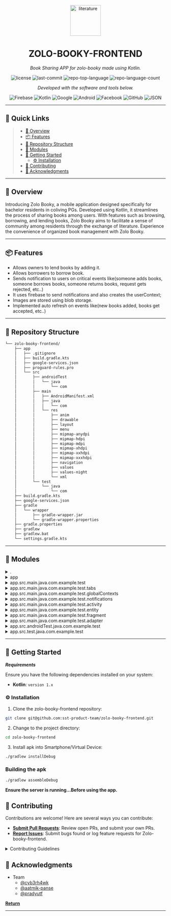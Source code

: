 <p align="center">
  <img width="96" height="96" src="https://img.icons8.com/pulsar-gradient/96/literature.png" alt="literature"/>
</p>
<p align="center">
    <h1 align="center">ZOLO-BOOKY-FRONTEND</h1>
</p>
<p align="center">
    <em>Book Sharing APP for zolo-booky made using Kotlin.</em>
</p>

<p align="center">
	<img src="https://img.shields.io/github/license/sst-product-team/zolo-booky-frontend?style=flat&color=0080ff" alt="license">
	<img src="https://img.shields.io/github/last-commit/sst-product-team/zolo-booky-frontend?style=flat&logo=git&logoColor=white&color=0080ff" alt="last-commit">
	<img src="https://img.shields.io/github/languages/top/sst-product-team/zolo-booky-frontend?style=flat&color=0080ff" alt="repo-top-language">
	<img src="https://img.shields.io/github/languages/count/sst-product-team/zolo-booky-frontend?style=flat&color=0080ff" alt="repo-language-count">
<p>
<p align="center">
		<em>Developed with the software and tools below.</em>
</p>
<p align="center">
	<img src="https://img.shields.io/badge/Firebase-FFCA28.svg?style=flat&logo=Firebase&logoColor=black" alt="Firebase">
	<img src="https://img.shields.io/badge/Kotlin-7F52FF.svg?style=flat&logo=Kotlin&logoColor=white" alt="Kotlin">
	<img src="https://img.shields.io/badge/Google-4285F4.svg?style=flat&logo=Google&logoColor=white" alt="Google">
	<img src="https://img.shields.io/badge/Android-3DDC84.svg?style=flat&logo=Android&logoColor=white" alt="Android">
	<img src="https://img.shields.io/badge/Facebook-1877F2.svg?style=flat&logo=Facebook&logoColor=white" alt="Facebook">
	<img src="https://img.shields.io/badge/GitHub-181717.svg?style=flat&logo=GitHub&logoColor=white" alt="GitHub">
	<img src="https://img.shields.io/badge/JSON-000000.svg?style=flat&logo=JSON&logoColor=white" alt="JSON">
</p>
<hr>

## 🔗 Quick Links

> - [📍 Overview](#-overview)
> - [📦 Features](#-features)
> - [📂 Repository Structure](#-repository-structure)
> - [🧩 Modules](#-modules)
> - [🚀 Getting Started](#-getting-started)
>   - [⚙️ Installation](#️-installation)
> - [🤝 Contributing](#-contributing)
> - [👏 Acknowledgments](#-acknowledgments)

---

## 📍 Overview

Introducing Zolo Booky, a mobile application designed specifically for bachelor residents in coliving PGs. Developed using Kotlin, it streamlines the process of sharing books among users. With features such as browsing, borrowing, and lending books, Zolo Booky aims to facilitate a sense of community among residents through the exchange of literature. Experience the convenience of organized book management with Zolo Booky.

---

## 📦 Features

- Allows owners to lend books by adding it.
- Allows borrowers to borrow book.
- Sends notification to users on critical events like(someone adds books, someone borrows books, someone returns books, request gets rejected, etc..)
- It uses firebase to send notifications and also creates the userContext;
- Images are stored using blob storage.
- Implemented auto refresh on events like(new books added, books get accepted, etc..)

---

## 📂 Repository Structure

```sh
└── zolo-booky-frontend/
    ├── app
    │   ├── .gitignore
    │   ├── build.gradle.kts
    │   ├── google-services.json
    │   ├── proguard-rules.pro
    │   └── src
    │       ├── androidTest
    │       │   └── java
    │       │       └── com
    │       ├── main
    │       │   ├── AndroidManifest.xml
    │       │   ├── java
    │       │   │   └── com
    │       │   └── res
    │       │       ├── anim
    │       │       ├── drawable
    │       │       ├── layout
    │       │       ├── menu
    │       │       ├── mipmap-anydpi
    │       │       ├── mipmap-hdpi
    │       │       ├── mipmap-mdpi
    │       │       ├── mipmap-xhdpi
    │       │       ├── mipmap-xxhdpi
    │       │       ├── mipmap-xxxhdpi
    │       │       ├── navigation
    │       │       ├── values
    │       │       ├── values-night
    │       │       └── xml
    │       └── test
    │           └── java
    │               └── com
    ├── build.gradle.kts
    ├── google-services.json
    ├── gradle
    │   └── wrapper
    │       ├── gradle-wrapper.jar
    │       └── gradle-wrapper.properties
    ├── gradle.properties
    ├── gradlew
    ├── gradlew.bat
    └── settings.gradle.kts
```

---

## 🧩 Modules

<details closed><summary>.</summary>

| File                                                                                                             |                                           |
| ---                                                                                                              | ---                                              |
| [settings.gradle.kts](https://github.com/sst-product-team/zolo-booky-frontend/blob/master/settings.gradle.kts)   | `settings.gradle.kts`  |
| [google-services.json](https://github.com/sst-product-team/zolo-booky-frontend/blob/master/google-services.json) |`google-services.json` |
| [build.gradle.kts](https://github.com/sst-product-team/zolo-booky-frontend/blob/master/build.gradle.kts)         |  `build.gradle.kts`     |
| [gradlew.bat](https://github.com/sst-product-team/zolo-booky-frontend/blob/master/gradlew.bat)                   |  `gradlew.bat`          |

</details>

<details closed><summary>app</summary>

| File                                                                                                                 |                                               |
| ---                                                                                                                  | ---                                                  |
| [proguard-rules.pro](https://github.com/sst-product-team/zolo-booky-frontend/blob/master/app/proguard-rules.pro)     |  `app/proguard-rules.pro`   |
| [google-services.json](https://github.com/sst-product-team/zolo-booky-frontend/blob/master/app/google-services.json) |  `app/google-services.json` |
| [build.gradle.kts](https://github.com/sst-product-team/zolo-booky-frontend/blob/master/app/build.gradle.kts)         |  `app/build.gradle.kts`     |

</details>

<details closed><summary>app.src.main.java.com.example.test</summary>

| File                                                                                                                                                  |                                                                               |
| ---                                                                                                                                                   | ---                                                                                  |
| [MainActivity.kt](https://github.com/sst-product-team/zolo-booky-frontend/blob/master/app/src/main/java/com/example/test/MainActivity.kt)             |  `app/src/main/java/com/example/test/MainActivity.kt`       |
| [SplashScreen.kt](https://github.com/sst-product-team/zolo-booky-frontend/blob/master/app/src/main/java/com/example/test/SplashScreen.kt)             |  `app/src/main/java/com/example/test/SplashScreen.kt`       |
| [HistoryBottomSheet.kt](https://github.com/sst-product-team/zolo-booky-frontend/blob/master/app/src/main/java/com/example/test/HistoryBottomSheet.kt) |  `app/src/main/java/com/example/test/HistoryBottomSheet.kt` |

</details>

<details closed><summary>app.src.main.java.com.example.test.tabs</summary>

| File                                                                                                                                           |                                                                              |
| ---                                                                                                                                            | ---                                                                                 |
| [TabBorrowed.kt](https://github.com/sst-product-team/zolo-booky-frontend/blob/master/app/src/main/java/com/example/test/tabs/TabBorrowed.kt)   |  `app/src/main/java/com/example/test/tabs/TabBorrowed.kt`  |
| [TabYourBooks.kt](https://github.com/sst-product-team/zolo-booky-frontend/blob/master/app/src/main/java/com/example/test/tabs/TabYourBooks.kt) |  `app/src/main/java/com/example/test/tabs/TabYourBooks.kt` |

</details>

<details closed><summary>app.src.main.java.com.example.test.globalContexts</summary>

| File                                                                                                                                               |                                                                                     |
| ---                                                                                                                                                | ---                                                                                        |
| [Constants.kt](https://github.com/sst-product-team/zolo-booky-frontend/blob/master/app/src/main/java/com/example/test/globalContexts/Constants.kt) |  `app/src/main/java/com/example/test/globalContexts/Constants.kt` |

</details>

<details closed><summary>app.src.main.java.com.example.test.notifications</summary>

| File                                                                                                                                                                  |                                                                                              |
| ---                                                                                                                                                                   | ---                                                                                                 |
| [NotificationService.kt](https://github.com/sst-product-team/zolo-booky-frontend/blob/master/app/src/main/java/com/example/test/notifications/NotificationService.kt) |  `app/src/main/java/com/example/test/notifications/NotificationService.kt` |

</details>

<details closed><summary>app.src.main.java.com.example.test.activity</summary>

| File                                                                                                                                                                 |                                                                                           |
| ---                                                                                                                                                                  | ---                                                                                              |
| [BookInfoOwnerActivity.kt](https://github.com/sst-product-team/zolo-booky-frontend/blob/master/app/src/main/java/com/example/test/activity/BookInfoOwnerActivity.kt) |  `app/src/main/java/com/example/test/activity/BookInfoOwnerActivity.kt` |
| [PostBooksActivity.kt](https://github.com/sst-product-team/zolo-booky-frontend/blob/master/app/src/main/java/com/example/test/activity/PostBooksActivity.kt)         |  `app/src/main/java/com/example/test/activity/PostBooksActivity.kt`     |
| [BookInfoActivity.kt](https://github.com/sst-product-team/zolo-booky-frontend/blob/master/app/src/main/java/com/example/test/activity/BookInfoActivity.kt)           |  `app/src/main/java/com/example/test/activity/BookInfoActivity.kt`      |

</details>

<details closed><summary>app.src.main.java.com.example.test.entity</summary>

| File                                                                                                                                                         |                                                                                      |
| ---                                                                                                                                                          | ---                                                                                         |
| [UserEntity.kt](https://github.com/sst-product-team/zolo-booky-frontend/blob/master/app/src/main/java/com/example/test/entity/UserEntity.kt)                 |  `app/src/main/java/com/example/test/entity/UserEntity.kt`         |
| [BooksDetailsEntity.kt](https://github.com/sst-product-team/zolo-booky-frontend/blob/master/app/src/main/java/com/example/test/entity/BooksDetailsEntity.kt) |  `app/src/main/java/com/example/test/entity/BooksDetailsEntity.kt` |
| [MyBookEntity.kt](https://github.com/sst-product-team/zolo-booky-frontend/blob/master/app/src/main/java/com/example/test/entity/MyBookEntity.kt)             |  `app/src/main/java/com/example/test/entity/MyBookEntity.kt`       |
| [AppealEntity.kt](https://github.com/sst-product-team/zolo-booky-frontend/blob/master/app/src/main/java/com/example/test/entity/AppealEntity.kt)             |  `app/src/main/java/com/example/test/entity/AppealEntity.kt`       |
| [ListAppealEntity.kt](https://github.com/sst-product-team/zolo-booky-frontend/blob/master/app/src/main/java/com/example/test/entity/ListAppealEntity.kt)     |  `app/src/main/java/com/example/test/entity/ListAppealEntity.kt`   |
| [BorrowerEntity.kt](https://github.com/sst-product-team/zolo-booky-frontend/blob/master/app/src/main/java/com/example/test/entity/BorrowerEntity.kt)         |  `app/src/main/java/com/example/test/entity/BorrowerEntity.kt`     |
| [ListBookEntity.kt](https://github.com/sst-product-team/zolo-booky-frontend/blob/master/app/src/main/java/com/example/test/entity/ListBookEntity.kt)         |  `app/src/main/java/com/example/test/entity/ListBookEntity.kt`     |

</details>

<details closed><summary>app.src.main.java.com.example.test.fragment</summary>

| File                                                                                                                                                               |                                                                                          |
| ---                                                                                                                                                                | ---                                                                                             |
| [HomeFragment.kt](https://github.com/sst-product-team/zolo-booky-frontend/blob/master/app/src/main/java/com/example/test/fragment/HomeFragment.kt)                 |  `app/src/main/java/com/example/test/fragment/HomeFragment.kt`         |
| [MyBooksFragment.kt](https://github.com/sst-product-team/zolo-booky-frontend/blob/master/app/src/main/java/com/example/test/fragment/MyBooksFragment.kt)           |  `app/src/main/java/com/example/test/fragment/MyBooksFragment.kt`      |
| [TransactionsFragment.kt](https://github.com/sst-product-team/zolo-booky-frontend/blob/master/app/src/main/java/com/example/test/fragment/TransactionsFragment.kt) |  `app/src/main/java/com/example/test/fragment/TransactionsFragment.kt` |

</details>

<details closed><summary>app.src.main.java.com.example.test.adapter</summary>

| File                                                                                                                                                            |                                                                                        |
| ---                                                                                                                                                             | ---                                                                                           |
| [BookBorrowAdapter.kt](https://github.com/sst-product-team/zolo-booky-frontend/blob/master/app/src/main/java/com/example/test/adapter/BookBorrowAdapter.kt)     |  `app/src/main/java/com/example/test/adapter/BookBorrowAdapter.kt`   |
| [MyBooksAdapter.kt](https://github.com/sst-product-team/zolo-booky-frontend/blob/master/app/src/main/java/com/example/test/adapter/MyBooksAdapter.kt)           |  `app/src/main/java/com/example/test/adapter/MyBooksAdapter.kt`      |
| [ViewHistoryAdapter.kt](https://github.com/sst-product-team/zolo-booky-frontend/blob/master/app/src/main/java/com/example/test/adapter/ViewHistoryAdapter.kt)   |  `app/src/main/java/com/example/test/adapter/ViewHistoryAdapter.kt`  |
| [BookListAdapter.kt](https://github.com/sst-product-team/zolo-booky-frontend/blob/master/app/src/main/java/com/example/test/adapter/BookListAdapter.kt)         |  `app/src/main/java/com/example/test/adapter/BookListAdapter.kt`     |
| [MyRequestsAdapter.kt](https://github.com/sst-product-team/zolo-booky-frontend/blob/master/app/src/main/java/com/example/test/adapter/MyRequestsAdapter.kt)     |  `app/src/main/java/com/example/test/adapter/MyRequestsAdapter.kt`   |
| [BorrowerListAdapter.kt](https://github.com/sst-product-team/zolo-booky-frontend/blob/master/app/src/main/java/com/example/test/adapter/BorrowerListAdapter.kt) |  `app/src/main/java/com/example/test/adapter/BorrowerListAdapter.kt` |
| [BookRequestsAdapter.kt](https://github.com/sst-product-team/zolo-booky-frontend/blob/master/app/src/main/java/com/example/test/adapter/BookRequestsAdapter.kt) |  `app/src/main/java/com/example/test/adapter/BookRequestsAdapter.kt` |
| [TabAdapter.kt](https://github.com/sst-product-team/zolo-booky-frontend/blob/master/app/src/main/java/com/example/test/adapter/TabAdapter.kt)                   |  `app/src/main/java/com/example/test/adapter/TabAdapter.kt`          |

</details>

<details closed><summary>app.src.androidTest.java.com.example.test</summary>

| File                                                                                                                                                                   |                                                                                           |
| ---                                                                                                                                                                    | ---                                                                                              |
| [ExampleInstrumentedTest.kt](https://github.com/sst-product-team/zolo-booky-frontend/blob/master/app/src/androidTest/java/com/example/test/ExampleInstrumentedTest.kt) |  `app/src/androidTest/java/com/example/test/ExampleInstrumentedTest.kt` |

</details>

<details closed><summary>app.src.test.java.com.example.test</summary>

| File                                                                                                                                            |                                                                            |
| ---                                                                                                                                             | ---                                                                               |
| [ExampleUnitTest.kt](https://github.com/sst-product-team/zolo-booky-frontend/blob/master/app/src/test/java/com/example/test/ExampleUnitTest.kt) |  `app/src/test/java/com/example/test/ExampleUnitTest.kt` |

</details>

---

## 🚀 Getting Started

***Requirements***

Ensure you have the following dependencies installed on your system:

* **Kotlin**: `version 1.x`

### ⚙️ Installation

1. Clone the zolo-booky-frontend repository:

```sh
git clone git@github.com:sst-product-team/zolo-booky-frontend.git
```

2. Change to the project directory:

```sh
cd zolo-booky-frontend
```

3. Install apk into Smartphone/Virtual Device:

```sh
./gradlew installDebug
```

### Building the apk

```sh
./gradlew assembleDebug
```

**Ensure the server is running...Before using the app.**

## 🤝 Contributing

Contributions are welcome! Here are several ways you can contribute:

- **[Submit Pull Requests](https://github.com/sst-product-team/zolo-booky-frontend/blob/main/CONTRIBUTING.md)**: Review open PRs, and submit your own PRs.
- **[Report Issues](https://github.com/sst-product-team/zolo-booky-frontend/issues)**: Submit bugs found or log feature requests for Zolo-booky-frontend.

<details closed>
    <summary>Contributing Guidelines</summary>

1. **Fork the Repository**: Start by forking the project repository to your GitHub account.
2. **Clone Locally**: Clone the forked repository to your local machine using a Git client.
   ```sh
   git clone git@github.com:sst-product-team/zolo-booky-frontend.git
   ```
3. **Create a New Branch**: Always work on a new branch, giving it a descriptive name.
   ```sh
   git checkout -b new-feature-x
   ```
4. **Make Your Changes**: Develop and test your changes locally.
5. **Commit Your Changes**: Commit with a clear message describing your updates.
   ```sh
   git commit -m 'Implemented new feature x.'
   ```
6. **Push to GitHub**: Push the changes to your forked repository.
   ```sh
   git push origin new-feature-x
   ```
7. **Submit a Pull Request**: Create a PR against the original project repository. Clearly describe the changes and their motivations.

Once your PR is reviewed and approved, it will be merged into the main branch.

</details>


## 👏 Acknowledgments

- Team
  - [@cyb3rh4wk](https://github.com/cyb3rh4wk)
  - [@aatmik-panse](https://github.com/aatmik-panse)
  - [@pradyutf](https://github.com/pradyutf)

[**Return**](#-quick-links)

---
